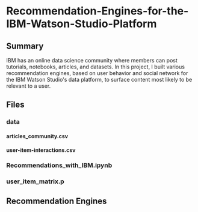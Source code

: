# Recommendation-Engines-for-the-IBM-Watson-Studio-Platform

## Summary
IBM has an online data science community where members can post tutorials, notebooks, articles, and datasets. In this project, I built various recommendation engines, 
based on user behavior and social network for the IBM Watson Studio's data platform, to surface content most likely to be relevant to a user.

## Files 

### data

#### articles_community.csv


#### user-item-interactions.csv


### Recommendations_with_IBM.ipynb


### user_item_matrix.p


## Recommendation Engines

